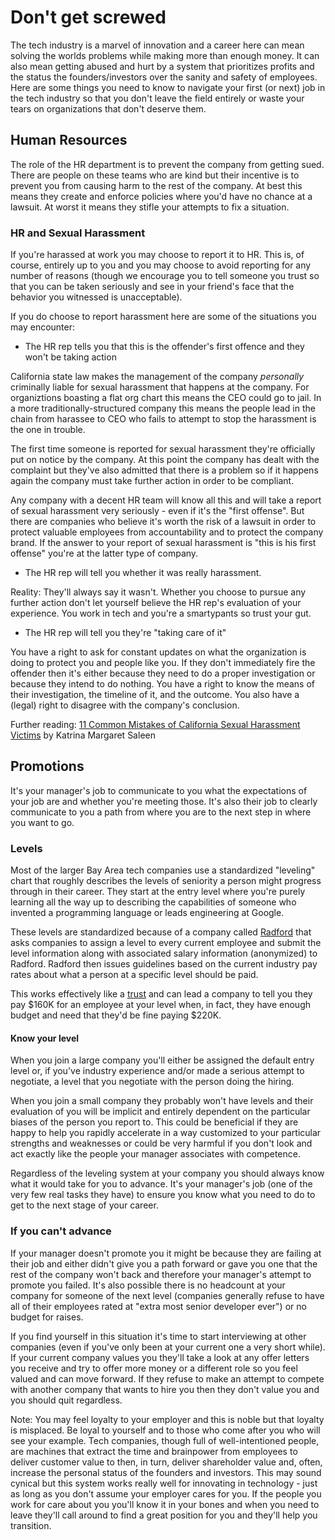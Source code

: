 # Don't get screwed

The tech industry is a marvel of innovation and a career here can mean solving the worlds problems while making more
than enough money. It can also mean getting abused and hurt by a system that prioritizes profits and the status the
founders/investors over the sanity and safety of employees. Here are some things you need to know to navigate your first
(or next) job in the tech industry so that you don't leave the field entirely or waste your tears on organizations that
don't deserve them.


## Human Resources

The role of the HR department is to prevent the company from getting sued. There are people on these teams who are kind
but their incentive is to prevent you from causing harm to the rest of the company. At best this means they create and
enforce policies where you'd have no chance at a lawsuit. At worst it means they stifle your attempts to fix a
situation.


### HR and Sexual Harassment 

If you're harassed at work you may choose to report it to HR. This is, of course, entirely up to you and you may choose
to avoid reporting for any number of reasons (though we encourage you to tell someone you trust so that you can be taken
seriously and see in your friend's face that the behavior you witnessed is unacceptable). 

If you do choose to report harassment here are some of the situations you may encounter:

* The HR rep tells you that this is the offender's first offence and they won't be taking action

California state law makes the management of the company *personally* criminally liable for sexual harassment that
happens at the company. For organiztions boasting a flat org chart this means the CEO could go to jail. In a more
traditionally-structured company this means the people lead in the chain from harassee to CEO who fails to attempt to
stop the harassment is the one in trouble.

The first time someone is reported for sexual harassment they're officially put on notice by the company. At this point
the company has dealt with the complaint but they've also admitted that there is a problem so if it happens again the
company must take further action in order to be compliant.

Any company with a decent HR team will know all this and will take a report of sexual harassment very seriously - even
if it's the "first offense". But there are companies who believe it's worth the risk of a lawsuit in order to protect
valuable employees from accountability and to protect the company brand. If the answer to your report of sexual
harassment is "this is his first offense" you're at the latter type of company.

* The HR rep will tell you whether it was really harassment.

Reality: They'll always say it wasn't. Whether you choose to pursue any further action don't let yourself believe the HR
rep's evaluation of your experience. You work in tech and you're a smartypants so trust your gut.

* The HR rep will tell you they're "taking care of it"

You have a right to ask for constant updates on what the organization is doing to protect you and people like you. If
they don't immediately fire the offender then it's either because they need to do a proper investigation or because they
intend to do nothing. You have a right to know the means of their investigation, the timeline of it, and the outcome.
You also have a (legal) right to disagree with the company's conclusion.

Further reading:
[11 Common Mistakes of California Sexual Harassment Victims](https://www.avvo.com/legal-guides/ugc/11-common-mistakes-of-california-sexual-harassment-victims) by Katrina Margaret Saleen

## Promotions

It's your manager's job to communicate to you what the expectations of your job are and whether you're meeting those.
It's also their job to clearly communicate to you a path from where you are to the next step in where you want to go. 

### Levels

Most of the larger Bay Area tech companies use a standardized "leveling" chart that roughly describes the levels of
seniority a person might progress through in their career. They start at the entry level where you're purely learning
all the way up to describing the capabilities of someone who invented a programming language or leads engineering at
Google.

These levels are standardized because of a company called
[Radford](https://radford.aon.com/insights/articles/2015/radford-global-job-leveling) that asks companies to assign a
level to every current employee and submit the level information along with associated salary information (anonymized)
to Radford. Radford then issues guidelines based on the current industry pay rates about what a person at a specific
level should be paid.

This works effectively like a [trust](https://en.wikipedia.org/wiki/Trust_\(business\)) and can lead a company to tell
you they pay $160K for an employee at your level when, in fact, they have enough budget and need that they'd be fine
paying $220K.

#### Know your level

When you join a large company you'll either be assigned the default entry level or, if you've industry experience and/or
made a serious attempt to negotiate, a level that you negotiate with the person doing the hiring.

When you join a small company they probably won't have levels and their evaluation of you will be implicit and entirely
dependent on the particular biases of the person you report to. This could be beneficial if they are happy to help you
rapidly accelerate in a way customized to your particular strengths and weaknesses or could be very harmful if you don't
look and act exactly like the people your manager associates with competence.

Regardless of the leveling system at your company you should always know what it would take for you to advance. It's
your manager's job (one of the very few real tasks they have) to ensure you know what you need to do to get to the next
stage of your career.

### 

### If you can't advance

If your manager doesn't promote you it might be because they are failing at their job and either didn't give you a path
forward or gave you one that the rest of the company won't back and therefore your manager's attempt to promote you
failed. It's also possible there is no headcount at your company for someone of the next level (companies generally
refuse to have all of their employees rated at "extra most senior developer ever") or no budget for raises.

If you find yourself in this situation it's time to start interviewing at other companies (even if you've only been at
your current one a very short while). If your current company values you they'll take a look at any offer letters you
receive and try to offer more money or a different role so you feel valued and can move forward. If they refuse to make
an attempt to compete with another company that wants to hire you then they don't value you and you should quit
regardless.

Note: You may feel loyalty to your employer and this is noble but that loyalty is misplaced. Be loyal to yourself and to
those who come after you who will see your example. Tech companies, though full of well-intentioned people, are machines
that extract the time and brainpower from employees to deliver customer value to then, in turn, deliver shareholder
value and, often, increase the personal status of the founders and investors. This may sound cynical but this system
works really well for innovating in technology - just as long as you don't assume your employer cares for you. If the
people you work for care about you you'll know it in your bones and when you need to leave they'll call around to find a
great position for you and they'll help you transition.


### 
